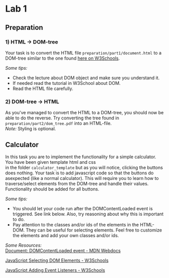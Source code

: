 # Lab 1

## Preparation

### 1) HTML -> DOM-tree

Your task is to convert the HTML file `preparation/part1/document.html` to a DOM-tree similar to the one found 
[here on W3Schools](https://www.w3schools.com/js/js_htmldom.asp).
 
 *Some tips:*
 - Check the lecture about DOM object and make sure you understand it.
 - If needed read the tutorial in W3School about DOM.
 - Read the HTML file carefully.
 
### 2) DOM-tree -> HTML

As you've managed to convert the HTML to a DOM-tree, you should now be able to do the reverse. Try converting the tree 
found in `preparation/part2/dom_tree.pdf` into an HTML-file.  
*Note:* Styling is optional.

## Calculator

In this task you are to implement the functionality for a simple calculator. You have been given template html and css  
in the folder `calculator_template` but as you will notice, clicking the buttons does nothing. Your task is to add 
javascript code so that the buttons do asexpected (like a normal calculator). This will require you to learn how to 
traverse/select elements from the DOM-tree and handle their values. Functionality should be added for all buttons.

*Some tips:*
- You should let your code run after the DOMContentLoaded event is triggered. See link below. Also, try reasoning about 
why this is important to do.
- Pay attention to the classes and/or ids of the elements in the HTML-DOM. They can be useful for selecting elements. 
Feel free to customize the elements and add your own classes and/or ids.


*Some Resources:*  
[Document: DOMContentLoaded event - MDN Webdocs](https://developer.mozilla.org/en-US/docs/Web/API/Document/DOMContentLoaded_event)

[JavaScript Selecting DOM Elements - W3Schools](https://www.w3schools.com/js/js_htmldom_elements.asp)

[JavaScript Adding Event Listeners - W3Schools](https://www.w3schools.com/js/js_htmldom_eventlistener.asp)
